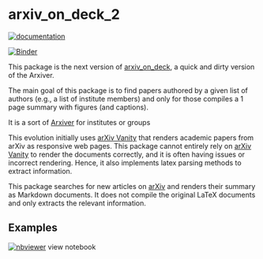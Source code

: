 # arxiv_on_deck_2

[![documentation](https://github.com/mfouesneau/arxiv_vanity_on_deck/actions/workflows/documentation.yml/badge.svg)](https://mfouesneau.github.io/arxiv_vanity_on_deck)

[![Binder](https://mybinder.org/badge.svg)](https://mybinder.org/v2/gh/mfouesneau/arxiv_vanity_on_deck/main)

This package is the next version of [arxiv_on_deck](https://github.com/mfouesneau/arxiv_on_deck),
a quick and dirty version of the Arxiver.

The main goal of this package is to find papers authored by a given list of authors (e.g., a list of institute members) and only for those compiles a 1 page summary with figures (and captions).

It is a sort of [Arxiver](https://arxiver.moonhats.com/) for institutes or groups

This evolution initially uses [arXiv Vanity](https://www.arxiv-vanity.com/) that renders academic papers from arXiv as responsive web pages.
This package cannot entirely rely on [arXiv Vanity](https://www.arxiv-vanity.com/) to render the documents correctly, and it is often having issues or incorrect rendering. Hence, it also implements latex parsing methods to extract information.

This package searches for new articles on [arXiv](https://arxiv.org/) and renders their summary as Markdown documents.
It does not compile the original LaTeX documents and only extracts the relevant information.



## Examples

[![nbviewer](https://img.shields.io/badge/render%20on-nbviewer-orange.svg)](https://nbviewer.org/github/mfouesneau/arxiv_vanity_on_deck/blob/main/examples/notebook.ipynb) view notebook
